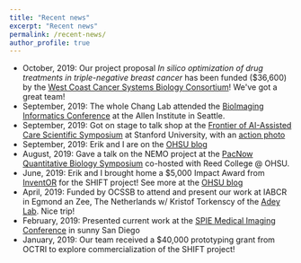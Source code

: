 ```yaml
---
title: "Recent news"
excerpt: "Recent news"
permalink: /recent-news/
author_profile: true
---
```


- October, 2019: Our project proposal *In silico optimization of drug treatments in triple-negative breast cancer* has been funded ($36,600) by the [West Coast Cancer Systems Biology Consortium](https://csbconsortium.org/news/inaugural-cancer-systems-biology-consortium-west-coast-symposium/)! We've got a great team!
- September, 2019: The whole Chang Lab attended the [BioImaging Informatics Conference](https://alleninstitute.org/events-training/bioimage-informatics-2019/) at the Allen Institute in Seattle.
- September, 2019: Got on stage to talk shop at the [Frontier of AI-Assisted Care Scientific Symposium](http://med.stanford.edu/frontierofaicare/abstract.html) at Stanford University, with an [action photo](https://www.flickr.com/photos/184699232@N04/48804546867/in/album-72157711087671666/)
- September, 2019: Erik and I are on the [OHSU blog](https://blogs.ohsu.edu/researchnews/2019/09/19/future-of-digital-pathology-leaps-ahead-with-ai-student-project/) 
- August, 2019: Gave a talk on the NEMO project at the [PacNow Quantitative Biology Symposium](https://sites.google.com/site/pacnowqb/home) co-hosted with Reed College @ OHSU. 
- June, 2019: Erik and I brought home a $5,000 Impact Award from [InventOR](https://www.inventoregon.org/post/ohsu-team-shifting-perspective-on-disease-detection-with-ai) for the SHIFT project! See more at the [OHSU blog](https://blogs.ohsu.edu/researchnews/2019/09/19/future-of-digital-pathology-leaps-ahead-with-ai-student-project/) 
- April, 2019: Funded by OCSSB to attend and present our work at IABCR in Egmond an Zee, The Netherlands w/ Kristof Torkenscy of the [Adey Lab](https://adeylab.org/). Nice trip!
- February, 2019: Presented current work at the [SPIE Medical Imaging Conference](https://www.spie.org/conferences-and-exhibitions/past-conferences-and-exhibitions/medical-imaging-2019?SSO=1) in sunny San Diego
- January, 2019: Our team received a $40,000 prototyping grant from OCTRI to explore commercialization of the SHIFT project!
